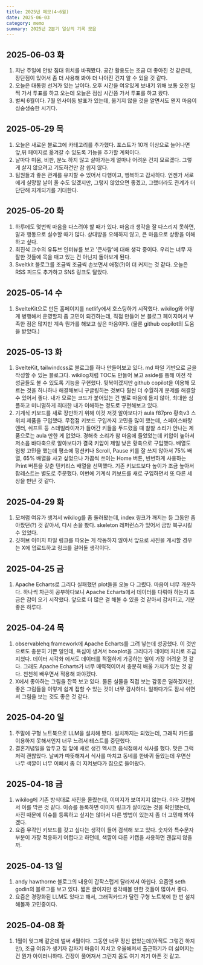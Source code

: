 ```yaml
---
title: 2025년 메모(4~6월)
date: 2025-06-03
category: memo
summary: 2025년 2분기 일상의 기록 모음
---
```


## 2025-06-03 화

1. 지난 주일에 안방 침대 위치를 바꿔봤다. 공간 활용도는 조금 더 좋아진 것 같은데, 장단점이 있어서 좀 더 사용해 봐야 더 나아진 건지 알 수 있을 것 같다.
2. 오늘은 대통령 선거가 있는 날이다. 오후 시간을 여유있게 보내기 위해 보통 오전 일찍 가서 투표를 하고 오는데 오늘은 점심 시간쯤 가서 투표를 하고 왔다.
3. 벌써 6월이다. 7월 인사이동 발표가 있는데, 옮기지 않을 것을 알면서도 왠지 마음이 싱숭생숭한 시기다.


## 2025-05-29 목

1. 오늘은 새로운 블로그에 카테고리를 추가했다. 포스트가 10개 이상으로 늘어나면 앞,뒤 페이지로 옮겨갈 수 있도록 기능을 추가할 계획이다.
2. 날마다 미움, 비판, 분노 하지 않고 살아가는게 얼마나 어려운 건지 모르겠다. 그렇게 살지 않으려고 기도하건만 참 쉽지 않다.
3. 팀원들과 좋은 관계를 유지할 수 있어서 다행이고, 행복하고 감사하다. 언젠가 서로에게 실망할 날이 올 수도 있겠지만, 그렇지 않았으면 좋겠고, 그랬더라도 관계가 더 단단해 지게되기를 기대한다.

## 2025-05-20 화

1. 하루에도 몇번씩 마음을 다스려야 할 때가 있다. 마음과 생각을 잘 다스리지 못하면, 말과 행동으로 실수할 때가 많다. 상대방을 오해하지 않고, 큰 마음으로 상황을 이해하고 싶다.
2. 최진석 교수의 유튜브 인터뷰를 보고 '큰사람'에 대해 생각 중이다. 우리는 너무 자잘한 것들에 목을 매고 있는 건 아닌지 돌아보게 된다.
3. Sveltkit 블로그를 조금씩 조금씩 손보면서 애정(?)이 더 커지는 것 같다. 오늘은 RSS 피드도 추가하고 SNS 링크도 달았다.

## 2025-05-14 수

1. SvelteKit으로 만든 홈페이지를 netlify에서 호스팅하기 시작했다. wikilog와 어떻게 병행해서 운영할지 좀 고민이 되긴하는데, 직접 만들어 본 블로그 페이지여서 부족한 점은 많지만 계속 뭔가를 해보고 싶은 마음이다. (물론 github copilot의 도움을 받았다.)


## 2025-05-13 화

1. SvelteKit, tailwindcss로 블로그를 하나 만들어보고 있다. md 파일 기반으로 글을 작성할 수 있는 블로그다. wikilog처럼 TOC도 만들어 보고 aside를 통해 이전 작성글들도 볼 수 있도록 기능을 구현했다. 뒷북이겠지만 github copilot을 이용해 모르는 것을 하나하나 해결해보니 구글링하는 것보다 훨씬 더 수월하게 문제를 해결할 수 있어서 좋다. 내가 모르는 코드가 붙어있는 건 별로 마음에 들지 않아, 최대한 심플하고 미니멀하게 최대한 내가 이해하는 정도로 구현해보고 있다.
2. 기계식 키보드를 새로 장만하기 위해 이것 저것 알아보다가 aula f87pro 황축v3 스위치 제품을 구입했다. 무접점 키보드 구입까지 고민을 많이 했는데, 스페이스바랑 엔터, 쉬프트 등 스테빌라이저가 들어간 키들을 두드렸을 때 찰찰 소리가 안나는 제품으로는 aula 만한 게 없었다. 경해축 소리가 참 마음에 들었었는데 키압이 높아서 저소음 바다축으로 알아보다가 결국 키압이 제일 낮은 황축으로 구입했다. 배열도 엄청 고민을 했는데 평소에 펑션키나 Scroll, Pause 키를 잘 쓰지 않아서 75% 배열, 65% 배열을 사고 싶었으나 가끔씩 쓰이는 Home 버튼, 빈번하게 사용하는 Print 버튼을 갖춘 텐키리스 배열을 선택했다. 기존 키보드보다 높이가 조금 높아서 팜레스트는 별도로 주문했다. 이번에 기계식 키보드를 새로 구입하면서 또 다른 세상을 만난 것 같다.


## 2025-04-29 화

1. 모처럼 여유가 생겨서 wikilog를 좀 둘러봤는데, index 링크가 깨지는 등 그동안 좀 아팠던(?) 것 같아서, 다시 손을 봤다. skeleton 레퍼런스가 있어서 금방 복구시킬 수 있었다.
2. 깃허브 이미지 파일 링크를 따오는 게 작동하지 않아서 앞으로 사진을 게시할 경우는 X에 업로드하고 링크를 걸어둘 생각이다.

## 2025-04-25 금

1. Apache Echarts로 그리다 실패했던 plot들을 오늘 다 그렸다. 마음이 너무 개운하다. 하나씩 차근히 공부하다보니 Apache Echarts에서 데이터를 다뤄야 하는지 조금은 감이 오기 시작했다. 앞으로 더 많은 걸 해볼 수 있을 것 같아서 감사하고, 기분 좋은 하루다.

## 2025-04-24 목

1. observablehq framework에 Apache Echarts를 그려 넣는데 성공했다. 이 것만으로도 충분히 기쁜 일인데, 욕심이 생겨서 boxplot을 그리다가 데이터 처리로 조금 지쳤다. 데이터 시각화 에서도 데이터를 적절하게 가공하는 일이 가장 어려운 것 같다. 그래도 Apache Echarts가 너무 매력적이어서 충분히 배울 가치가 있는 것 같다. 천천히 배우면서 적용해 봐야겠다.
2. X에서 좋아하는 그림을 잔뜩 보고 있다. 물론 실물을 직접 보는 감동은 덜하겠지만, 좋은 그림들을 이렇게 쉽게 접할 수 있는 것이 너무 감사하다. 일하다가도 잠시 쉬면서 그림을 보는 것도 좋은 것 같다.

## 2025-04-20 일

1. 주말에 구형 노트북으로 LLM을 설치해 봤다. 설치까지는 되었는데, 그래픽 카드를 이용하지 못해서인지 너무 느려서 테스트를 중단했다.
2. 결혼기념일을 앞두고 집 앞에 새로 생긴 멕시코 음식점에서 식사를 했다. 맛은 그럭저럭 괜찮았다. 날씨가 따뜻해져서 식사를 마치고 동네를 한바퀴 돌았는데 우면산 나무 색깔이 너무 이뻐서 좀 더 지켜보다가 집으로 들어왔다.

## 2025-04-18 금

1. wikilog에 기존 방식대로 사진을 올렸는데, 이미지가 보여지지 않는다. 아마 깃헙에서 이를 막은 것 같다. 이슈를 등록하면 이미지 링크가 살아있는 것을 확인했는데, 사진 때문에 이슈를 등록하고 싶지는 않아서 다른 방법이 있는지 좀 더 고민해 봐야 겠다.
2. 요즘 무각인 키보드를 갖고 싶다는 생각이 들어 검색해 보고 있다. 숫자와 특수문자 부분이 가장 적응하기 어렵다고 하던데, 색깔이 다른 키캡을 사용하면 괜찮지 않을까.

## 2025-04-13 일

1. andy hawthorne 블로그의 내용이 갑작스럽게 달라져서 아쉽다. 요즘엔 seth godin의 블로그를 보고 있다. 짧은 글이지만 생각해볼 만한 것들이 많아서 좋다.
2. 요즘은 경량화된 LLM도 있다고 해서, 그래픽카드가 달린 구형 노트북에 한 번 설치해볼까 고민중이다.

## 2025-04-08 화

1. 1월이 엊그제 같은데 벌써 4월이다. 그동안 너무 정신 없었는데(아직도 그렇긴 하지만), 조금 여유가 생기자 갑자기 마음이 지치고 우울해져서 출근하기가 더 싫어지는 건 뭔가 아이러니하다. 긴장이 풀어져서 그런지 몸도 여기 저기 아픈 것 같고.

